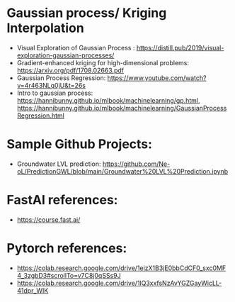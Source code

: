 # Gaussian process/ Kriging Interpolation
* Visual Exploration of Gaussian Process : https://distill.pub/2019/visual-exploration-gaussian-processes/
* Gradient-enhanced kriging for high-dimensional problems: https://arxiv.org/pdf/1708.02663.pdf
* Gaussian Process Regression: https://www.youtube.com/watch?v=4r463NLq0jU&t=26s
* Intro to gaussian process: https://hannibunny.github.io/mlbook/machinelearning/gp.html, https://hannibunny.github.io/mlbook/machinelearning/GaussianProcessRegression.html

# Sample Github Projects:
* Groundwater LVL prediction: https://github.com/Ne-oL/PredictionGWL/blob/main/Groundwater%20LVL%20Prediction.ipynb

# FastAI references:
* https://course.fast.ai/

# Pytorch references:
* https://colab.research.google.com/drive/1eizX1B3jE0bbCdCF0_sxc0MF4_3zgbD3#scrollTo=v7C8j0qSSs9J
* https://colab.research.google.com/drive/1lQ3xxfsNzAvYGZGayWicLL-41dpr_WIK